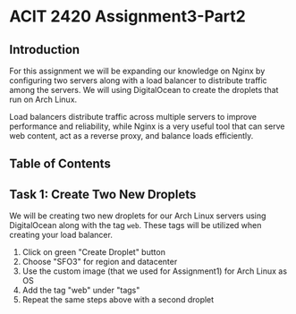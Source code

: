 # ACIT 2420 Assignment3-Part2 #

## Introduction ##
For this assignment we will be expanding our knowledge on Nginx by configuring two servers along with a load balancer to distribute traffic among the servers. We will using DigitalOcean to create the droplets that run on Arch Linux. 

Load balancers distribute traffic across multiple servers to improve performance and reliability, while Nginx is a very useful tool that can serve web content, act as a reverse proxy, and balance loads efficiently.


## Table of Contents ## 

## Task 1: Create Two New Droplets ##
We will be creating two new droplets for our Arch Linux servers using DigitalOcean along with the tag ```web```. These tags will be utilized when creating your load balancer.

1) Click on green "Create Droplet" button 
2) Choose "SFO3" for region and datacenter
3) Use the custom image (that we used for Assignment1) for Arch Linux as OS
4) Add the tag "web" under "tags" 
5) Repeat the same steps above with a second droplet
